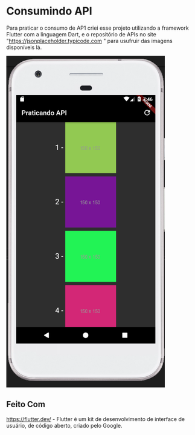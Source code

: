 # Consumindo API

Para praticar o consumo de AP1 criei esse projeto utilizando a framework Flutter com a linguagem Dart, e o repositório de APIs no site "https://jsonplaceholder.typicode.com " para usufruir das imagens disponíveis lá.


![img](https://github.com/Kilder-M/consumindo-api/blob/main/api_externa/lib/imagens/printAPP.PNG)



## Feito Com

https://flutter.dev/ - Flutter é um kit de desenvolvimento de interface de usuário, de código aberto, criado pelo Google.
